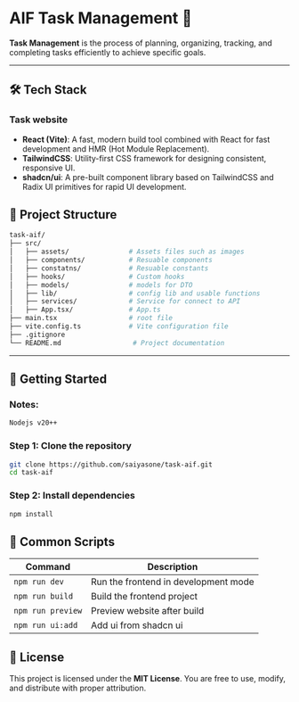 # AIF Task Management 🎯

**Task Management** is the process of planning, organizing, tracking, and completing tasks efficiently to achieve specific goals.

---

## 🛠 Tech Stack

### Task website

- **React (Vite)**: A fast, modern build tool combined with React for fast development and HMR (Hot Module Replacement).
- **TailwindCSS**: Utility-first CSS framework for designing consistent, responsive UI.
- **shadcn/ui**: A pre-built component library based on TailwindCSS and Radix UI primitives for rapid UI development.

## 📁 Project Structure

```bash
task-aif/
├── src/
│   ├── assets/               # Assets files such as images
│   ├── components/           # Resuable components
│   ├── constatns/            # Resuable constants
│   ├── hooks/                # Custom hooks
│   ├── models/               # models for DTO
│   ├── lib/                  # config lib and usable functions
│   ├── services/             # Service for connect to API
│   ├── App.tsx/              # App.ts
├── main.tsx                  # root file
├── vite.config.ts            # Vite configuration file
├── .gitignore
└── README.md                  # Project documentation
```
---

## 🚀 Getting Started

### Notes:

```bash
Nodejs v20++
```

### Step 1: Clone the repository

```bash
git clone https://github.com/saiyasone/task-aif.git
cd task-aif
```

### Step 2: Install dependencies

```bash
npm install
```

## 🔧 Common Scripts

| Command                   | Description                                       |
| ------------------------- | ------------------------------------------------- |
| `npm run dev`             | Run the frontend in development mode              |
| `npm run build`           | Build the frontend project                        |  
| `npm run preview`         | Preview website after build                       |
| `npm run ui:add`          | Add ui from shadcn ui                             |

## 📄 License

This project is licensed under the **MIT License**. You are free to use, modify, and distribute with proper attribution.